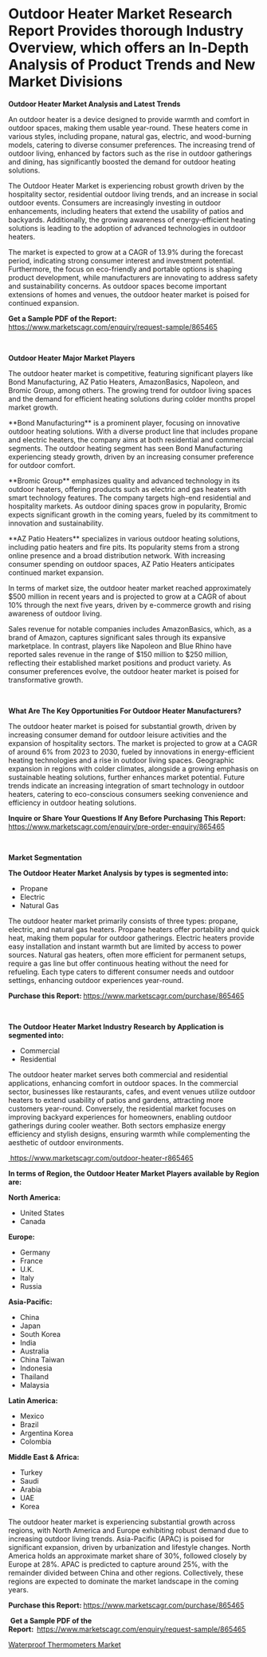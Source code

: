 <p><h1>Outdoor Heater Market Research Report Provides thorough Industry Overview, which offers an In-Depth Analysis of Product Trends and New Market Divisions</h1></p><p><strong>Outdoor Heater Market Analysis and Latest Trends</strong></p>
<p><p>An outdoor heater is a device designed to provide warmth and comfort in outdoor spaces, making them usable year-round. These heaters come in various styles, including propane, natural gas, electric, and wood-burning models, catering to diverse consumer preferences. The increasing trend of outdoor living, enhanced by factors such as the rise in outdoor gatherings and dining, has significantly boosted the demand for outdoor heating solutions.</p><p>The Outdoor Heater Market is experiencing robust growth driven by the hospitality sector, residential outdoor living trends, and an increase in social outdoor events. Consumers are increasingly investing in outdoor enhancements, including heaters that extend the usability of patios and backyards. Additionally, the growing awareness of energy-efficient heating solutions is leading to the adoption of advanced technologies in outdoor heaters.</p><p>The market is expected to grow at a CAGR of 13.9% during the forecast period, indicating strong consumer interest and investment potential. Furthermore, the focus on eco-friendly and portable options is shaping product development, while manufacturers are innovating to address safety and sustainability concerns. As outdoor spaces become important extensions of homes and venues, the outdoor heater market is poised for continued expansion.</p></p>
<p><strong>Get a Sample PDF of the Report:&nbsp;</strong> <a href="https://www.marketscagr.com/enquiry/request-sample/865465?utm_campaign=3575&utm_medium=2&utm_source=Github&utm_content=ia&utm_term=10042025&utm_id=outdoor-heater">https://www.marketscagr.com/enquiry/request-sample/865465</a></p>
<p>&nbsp;</p>
<p><strong>Outdoor Heater Major Market Players</strong></p>
<p><p>The outdoor heater market is competitive, featuring significant players like Bond Manufacturing, AZ Patio Heaters, AmazonBasics, Napoleon, and Bromic Group, among others. The growing trend for outdoor living spaces and the demand for efficient heating solutions during colder months propel market growth.</p><p>**Bond Manufacturing** is a prominent player, focusing on innovative outdoor heating solutions. With a diverse product line that includes propane and electric heaters, the company aims at both residential and commercial segments. The outdoor heating segment has seen Bond Manufacturing experiencing steady growth, driven by an increasing consumer preference for outdoor comfort.</p><p>**Bromic Group** emphasizes quality and advanced technology in its outdoor heaters, offering products such as electric and gas heaters with smart technology features. The company targets high-end residential and hospitality markets. As outdoor dining spaces grow in popularity, Bromic expects significant growth in the coming years, fueled by its commitment to innovation and sustainability.</p><p>**AZ Patio Heaters** specializes in various outdoor heating solutions, including patio heaters and fire pits. Its popularity stems from a strong online presence and a broad distribution network. With increasing consumer spending on outdoor spaces, AZ Patio Heaters anticipates continued market expansion.</p><p>In terms of market size, the outdoor heater market reached approximately $500 million in recent years and is projected to grow at a CAGR of about 10% through the next five years, driven by e-commerce growth and rising awareness of outdoor living.</p><p>Sales revenue for notable companies includes AmazonBasics, which, as a brand of Amazon, captures significant sales through its expansive marketplace. In contrast, players like Napoleon and Blue Rhino have reported sales revenue in the range of $150 million to $250 million, reflecting their established market positions and product variety. As consumer preferences evolve, the outdoor heater market is poised for transformative growth.</p></p>
<p>&nbsp;</p>
<p><strong>What Are The Key Opportunities For Outdoor Heater Manufacturers?</strong></p>
<p><p>The outdoor heater market is poised for substantial growth, driven by increasing consumer demand for outdoor leisure activities and the expansion of hospitality sectors. The market is projected to grow at a CAGR of around 6% from 2023 to 2030, fueled by innovations in energy-efficient heating technologies and a rise in outdoor living spaces. Geographic expansion in regions with colder climates, alongside a growing emphasis on sustainable heating solutions, further enhances market potential. Future trends indicate an increasing integration of smart technology in outdoor heaters, catering to eco-conscious consumers seeking convenience and efficiency in outdoor heating solutions.</p></p>
<p><strong>Inquire or Share Your Questions If Any Before Purchasing This Report:</strong> <a href="https://www.marketscagr.com/enquiry/pre-order-enquiry/865465?utm_campaign=3575&utm_medium=2&utm_source=Github&utm_content=ia&utm_term=10042025&utm_id=outdoor-heater">https://www.marketscagr.com/enquiry/pre-order-enquiry/865465</a></p>
<p>&nbsp;</p>
<p><strong>Market Segmentation</strong></p>
<p><strong>The Outdoor Heater Market Analysis by types is segmented into:</strong></p>
<p><ul><li>Propane</li><li>Electric</li><li>Natural Gas</li></ul></p>
<p><p>The outdoor heater market primarily consists of three types: propane, electric, and natural gas heaters. Propane heaters offer portability and quick heat, making them popular for outdoor gatherings. Electric heaters provide easy installation and instant warmth but are limited by access to power sources. Natural gas heaters, often more efficient for permanent setups, require a gas line but offer continuous heating without the need for refueling. Each type caters to different consumer needs and outdoor settings, enhancing outdoor experiences year-round.</p></p>
<p><strong>Purchase this Report:&nbsp;</strong><a href="https://www.marketscagr.com/purchase/865465?utm_campaign=3575&utm_medium=2&utm_source=Github&utm_content=ia&utm_term=10042025&utm_id=outdoor-heater">https://www.marketscagr.com/purchase/865465</a></p>
<p>&nbsp;</p>
<p><strong>The Outdoor Heater Market Industry Research by Application is segmented into:</strong></p>
<p><ul><li>Commercial</li><li>Residential</li></ul></p>
<p><p>The outdoor heater market serves both commercial and residential applications, enhancing comfort in outdoor spaces. In the commercial sector, businesses like restaurants, cafes, and event venues utilize outdoor heaters to extend usability of patios and gardens, attracting more customers year-round. Conversely, the residential market focuses on improving backyard experiences for homeowners, enabling outdoor gatherings during cooler weather. Both sectors emphasize energy efficiency and stylish designs, ensuring warmth while complementing the aesthetic of outdoor environments.</p></p>
<p><a href="https://www.marketscagr.com/outdoor-heater-r865465?utm_campaign=3575&utm_medium=2&utm_source=Github&utm_content=ia&utm_term=10042025&utm_id=outdoor-heater">&nbsp;https://www.marketscagr.com/outdoor-heater-r865465</a></p>
<p><strong>In terms of Region, the Outdoor Heater Market Players available by Region are:</strong></p>
<p>
    <p> <strong> North America: </strong>
        <ul>
            <li>United States</li>
            <li>Canada</li>
        </ul>
        </p> 
    <p> <strong> Europe: </strong>
        <ul>
            <li>Germany</li>
            <li>France</li>
            <li>U.K.</li>
            <li>Italy</li>
            <li>Russia</li>
        </ul>
        </p> 
    <p> <strong> Asia-Pacific: </strong>
        <ul>
            <li>China</li>
            <li>Japan</li>
            <li>South Korea</li>
            <li>India</li>
            <li>Australia</li>
            <li>China Taiwan</li>
            <li>Indonesia</li>
            <li>Thailand</li>
            <li>Malaysia</li>
        </ul>
        </p> 
    <p> <strong> Latin America: </strong>
        <ul>
            <li>Mexico</li>
            <li>Brazil</li>
            <li>Argentina Korea</li>
            <li>Colombia</li>
        </ul>
        </p> 
    <p> <strong> Middle East & Africa: </strong>
        <ul>
            <li>Turkey</li>
            <li>Saudi</li>
            <li>Arabia</li>
            <li>UAE</li>
            <li>Korea</li>
        </ul>
    </p>
    </p>
<p><p>The outdoor heater market is experiencing substantial growth across regions, with North America and Europe exhibiting robust demand due to increasing outdoor living trends. Asia-Pacific (APAC) is poised for significant expansion, driven by urbanization and lifestyle changes. North America holds an approximate market share of 30%, followed closely by Europe at 28%. APAC is predicted to capture around 25%, with the remainder divided between China and other regions. Collectively, these regions are expected to dominate the market landscape in the coming years.</p></p>
<p><strong>Purchase this Report: </strong><a href="https://www.marketscagr.com/purchase/865465?utm_campaign=3575&utm_medium=2&utm_source=Github&utm_content=ia&utm_term=10042025&utm_id=outdoor-heater">https://www.marketscagr.com/purchase/865465</a></p>
<p>&nbsp;<strong>Get a Sample PDF of the Report:&nbsp;&nbsp;</strong><a href="https://www.marketscagr.com/enquiry/request-sample/865465?utm_campaign=3575&utm_medium=2&utm_source=Github&utm_content=ia&utm_term=10042025&utm_id=outdoor-heater">https://www.marketscagr.com/enquiry/request-sample/865465</a></p>
<p><strong></strong></p>
<p><p><a href="https://github.com/wilzeryammy/Market-Research-Report-List-1/blob/main/waterproof-thermometers-market.md?utm_campaign=3575&utm_medium=2&utm_source=Github&utm_content=ia&utm_term=10042025&utm_id=outdoor-heater">Waterproof Thermometers Market</a></p></p>